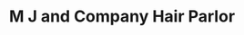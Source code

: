 ---
title: "M J and Company Hair Parlor"
url: /menomonie/m-j-and-company-hair-parlor/
shop: hairdresser
---